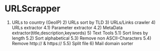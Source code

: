 # URLScrapper
1) URLs to country (GeoIP) 2) URLs sort by TLD  3) URLs/Links crawler  4) URLs extractor   4.1) Parameter extractor   4.2) MetaData extractor(title,description,keywords)  5) Text Tools   5.1) Sort lines by length   5.2) Sort alphabetical   5.3) Remove non ASCII-Characters   5.4) Remove http:// &amp; https://   5.5) Split file  6) Mail domain sorter
